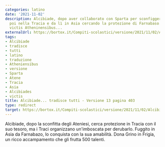 ```yaml
---
categories: latino
date: '2021-11-02'
description: Alcibiade, dopo aver collaborato con Sparta per sconfiggere Atene, fuggì
  poi nella Tracia e da lì in Asia cercando la protezione di Farnabaso. Alcibiades
  victis Atheninensibus...
externalUrl: https://bortox.it/Compiti-scolastici/versione/2021/11/02/Alcibiade-tradisce-tutti.html
tags:
- Alcibiade
- tradisce
- tutti
- latino
- traduzione
- Atheniensibus
- versione
- Sparta
- Atene
- Tracia
- Asia
- Alcibiades
- victis
title: Alcibiade... tradisce tutti - Versione 13 pagina 403
type: redirect
target: https://bortox.it/Compiti-scolastici/versione/2021/11/02/Alcibiade-tradisce-tutti.html
---
```

Alcibiade, dopo la sconfitta degli Ateniesi, cerca protezione in Tracia con il suo tesoro, ma i Traci organizzano un'imboscata per derubarlo. Fuggito in Asia da Farnabazo, lo conquista con la sua amabilità. Dona Grino in Frigia, un ricco accampamento che gli frutta 500 talenti.